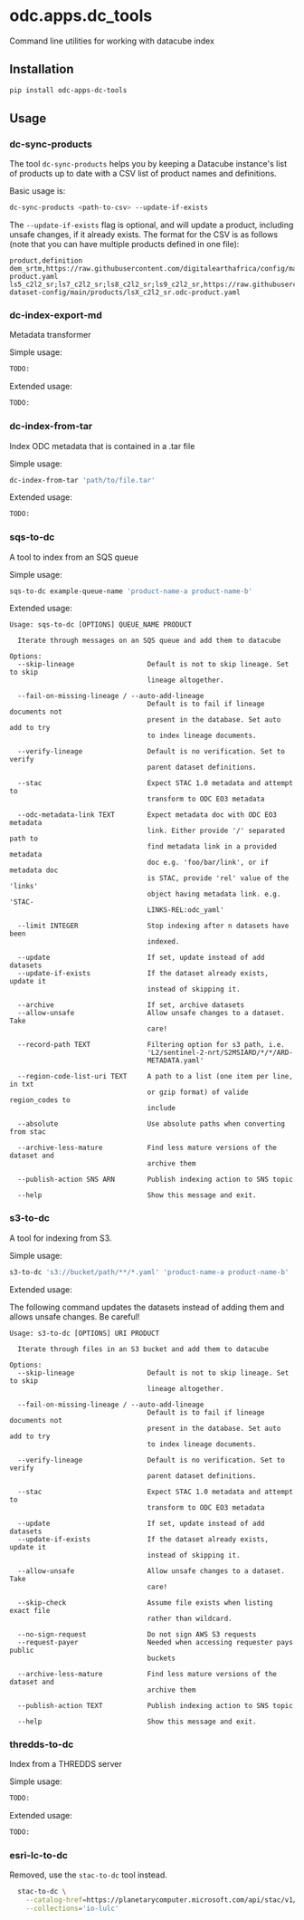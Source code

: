 # odc.apps.dc_tools

Command line utilities for working with datacube index

## Installation

``` bash
pip install odc-apps-dc-tools
```

## Usage

### dc-sync-products

The tool `dc-sync-products` helps you by keeping a Datacube instance's list of products up to date
with a CSV list of product names and definitions.

Basic usage is:

``` bash
dc-sync-products <path-to-csv> --update-if-exists
```

The `--update-if-exists` flag is optional, and will update a product, including unsafe changes, if it already exists.
The format for the CSV is as follows (note that you can have multiple products defined in one file):

```
product,definition
dem_srtm,https://raw.githubusercontent.com/digitalearthafrica/config/master/products/dem_srtm.odc-product.yaml
ls5_c2l2_sr;ls7_c2l2_sr;ls8_c2l2_sr;ls9_c2l2_sr,https://raw.githubusercontent.com/opendatacube/datacube-dataset-config/main/products/lsX_c2l2_sr.odc-product.yaml

```

### dc-index-export-md

Metadata transformer

Simple usage:

``` bash
TODO:

```

Extended usage:

``` bash
TODO:
```

### dc-index-from-tar

Index ODC metadata that is contained in a .tar file

Simple usage:

``` bash
dc-index-from-tar 'path/to/file.tar'

```

Extended usage:

``` bash
TODO:
```

### sqs-to-dc

A tool to index from an SQS queue

Simple usage:

``` bash
sqs-to-dc example-queue-name 'product-name-a product-name-b'

```

Extended usage:

``` text
Usage: sqs-to-dc [OPTIONS] QUEUE_NAME PRODUCT

  Iterate through messages on an SQS queue and add them to datacube

Options:
  --skip-lineage                  Default is not to skip lineage. Set to skip
                                  lineage altogether.

  --fail-on-missing-lineage / --auto-add-lineage
                                  Default is to fail if lineage documents not
                                  present in the database. Set auto add to try
                                  to index lineage documents.

  --verify-lineage                Default is no verification. Set to verify
                                  parent dataset definitions.

  --stac                          Expect STAC 1.0 metadata and attempt to
                                  transform to ODC EO3 metadata

  --odc-metadata-link TEXT        Expect metadata doc with ODC EO3 metadata
                                  link. Either provide '/' separated path to
                                  find metadata link in a provided metadata
                                  doc e.g. 'foo/bar/link', or if metadata doc
                                  is STAC, provide 'rel' value of the 'links'
                                  object having metadata link. e.g. 'STAC-
                                  LINKS-REL:odc_yaml'

  --limit INTEGER                 Stop indexing after n datasets have been
                                  indexed.

  --update                        If set, update instead of add datasets
  --update-if-exists              If the dataset already exists, update it
                                  instead of skipping it.

  --archive                       If set, archive datasets
  --allow-unsafe                  Allow unsafe changes to a dataset. Take
                                  care!

  --record-path TEXT              Filtering option for s3 path, i.e.
                                  'L2/sentinel-2-nrt/S2MSIARD/*/*/ARD-
                                  METADATA.yaml'

  --region-code-list-uri TEXT     A path to a list (one item per line, in txt
                                  or gzip format) of valide region_codes to
                                  include

  --absolute                      Use absolute paths when converting from stac

  --archive-less-mature           Find less mature versions of the dataset and
                                  archive them
                                  
  --publish-action SNS ARN        Publish indexing action to SNS topic

  --help                          Show this message and exit.
```

### s3-to-dc

A tool for indexing from S3.

Simple usage:

``` bash
s3-to-dc 's3://bucket/path/**/*.yaml' 'product-name-a product-name-b'

```

Extended usage:

The following command updates the datasets instead of adding them and allows unsafe changes. Be careful!

``` text
Usage: s3-to-dc [OPTIONS] URI PRODUCT

  Iterate through files in an S3 bucket and add them to datacube

Options:
  --skip-lineage                  Default is not to skip lineage. Set to skip
                                  lineage altogether.

  --fail-on-missing-lineage / --auto-add-lineage
                                  Default is to fail if lineage documents not
                                  present in the database. Set auto add to try
                                  to index lineage documents.

  --verify-lineage                Default is no verification. Set to verify
                                  parent dataset definitions.

  --stac                          Expect STAC 1.0 metadata and attempt to
                                  transform to ODC EO3 metadata

  --update                        If set, update instead of add datasets
  --update-if-exists              If the dataset already exists, update it
                                  instead of skipping it.

  --allow-unsafe                  Allow unsafe changes to a dataset. Take
                                  care!

  --skip-check                    Assume file exists when listing exact file
                                  rather than wildcard.

  --no-sign-request               Do not sign AWS S3 requests
  --request-payer                 Needed when accessing requester pays public
                                  buckets

  --archive-less-mature           Find less mature versions of the dataset and
                                  archive them

  --publish-action TEXT           Publish indexing action to SNS topic

  --help                          Show this message and exit.
```

### thredds-to-dc

Index from a THREDDS server

Simple usage:

``` bash
TODO:

```

Extended usage:

``` bash
TODO:
```

### esri-lc-to-dc

Removed, use the `stac-to-dc` tool instead.

``` bash
  stac-to-dc \
    --catalog-href=https://planetarycomputer.microsoft.com/api/stac/v1/ \
    --collections='io-lulc'
```
